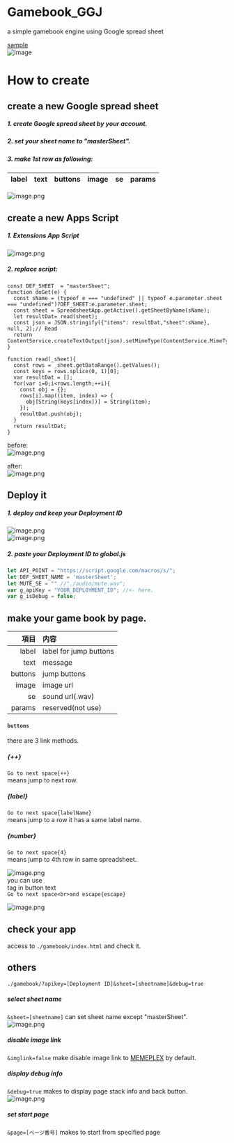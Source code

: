 # Gamebook_GGJ
a simple gamebook engine using Google spread sheet

[sample](https://elix.jp/test/gamebook/)  
![image](https://camo.qiitausercontent.com/6aed9684ed29dc4d4ad84ec6f98957576c7827ab/68747470733a2f2f71696974612d696d6167652d73746f72652e73332e61702d6e6f727468656173742d312e616d617a6f6e6177732e636f6d2f302f35393931312f36633039356537652d356339612d616165392d663366642d3436313437623763626565362e706e67)  

# How to create
## create a new Google spread sheet
##### 1. create Google spread sheet by your account.  
##### 2. set your sheet name to "masterSheet".  
##### 3. make 1st row as following:  
| label | text | buttons | image | se | params |
|:-:|:-:|:-:|:-:|:-:|:-:|  

![image.png](https://qiita-image-store.s3.ap-northeast-1.amazonaws.com/0/59911/44e4b63e-eb31-4117-79f4-8eff190bfc51.png)  

## create a new Apps Script
##### 1. Extensions App Script  
![image.png](https://qiita-image-store.s3.ap-northeast-1.amazonaws.com/0/59911/ef7a0a7e-d70a-d247-6761-279e61e5b9f3.png)  

##### 2. replace script:  
```
const DEF_SHEET  = "masterSheet";
function doGet(e) {
  const sName = (typeof e === "undefined" || typeof e.parameter.sheet === "undefined")?DEF_SHEET:e.parameter.sheet;
  const sheet = SpreadsheetApp.getActive().getSheetByName(sName);
  let resultDat= read(sheet);
  const json = JSON.stringify({"items": resultDat,"sheet":sName}, null, 2);// Read
  return ContentService.createTextOutput(json).setMimeType(ContentService.MimeType.JSON);
}

function read(_sheet){
  const rows = _sheet.getDataRange().getValues();
  const keys = rows.splice(0, 1)[0];
  var resultDat = [];
  for(var i=0;i<rows.length;++i){
    const obj = {};
    rows[i].map((item, index) => {
      obj[String(keys[index])] = String(item);
    });
    resultDat.push(obj);
  }
  return resultDat;
}
```

before:  
![image.png](https://qiita-image-store.s3.ap-northeast-1.amazonaws.com/0/59911/6ac483bb-b5e9-4d6a-c363-fe59416bb926.png)

after:  
![image.png](https://qiita-image-store.s3.ap-northeast-1.amazonaws.com/0/59911/91d10a2d-e4b3-6385-773d-ce986370f9c8.png)

## Deploy it
##### 1. deploy and keep your Deployment ID
![image.png](https://qiita-image-store.s3.ap-northeast-1.amazonaws.com/0/59911/282f7067-df6c-1933-4338-4343a648af37.png)  
![image.png](https://qiita-image-store.s3.ap-northeast-1.amazonaws.com/0/59911/f947e919-80cd-f163-5c8b-95a5734e192e.png)  

##### 2. paste your Deployment ID to global.js
``` global.js
let API_POINT = "https://script.google.com/macros/s/";
let DEF_SHEET_NAME = 'masterSheet';
let MUTE_SE = "" //"./audio/mute.wav";
var g_apiKey = "YOUR_DEPLOYMENT_ID"; //<- here.
var g_isDebug = false;
```

## make your game book by page.
| 項目 | 内容 |
|-:|:-|
|label   |label for jump buttons  |
|text   |message   |
|buttons   |jump buttons   |
|image   |image url   |
|se   |sound url(.wav)  |
|params   |reserved(not use)   |
  
#### ```buttons```   
there are 3 link methods.
##### {++}
```Go to next space{++}```  
means jump to next row.  
##### {label}
```Go to next space{labelName}```  
means jump to a row it has a same label name.  
##### {number}
```Go to next space{4}```  
means jump to 4th row in same spreadsheet.  

![image.png](https://qiita-image-store.s3.ap-northeast-1.amazonaws.com/0/59911/5ea658fc-c124-d7b1-b75c-448b333b398d.png)  
you can use <br> tag in button text  
```Go to next space<br>and escape{escape}```  

![image.png](https://qiita-image-store.s3.ap-northeast-1.amazonaws.com/0/59911/2c1083fa-5556-9f6c-25e7-7247280b8067.png)  
  
  
  ## check your app
  access to ```./gamebook/index.html```  and check it.  
  
  ## others
  ```./gamebook/?apikey=[Deployment ID]&sheet=[sheetname]&debug=true```  

##### select sheet name
```&sheet=[sheetname]``` can set sheet name except "masterSheet".  
![image.png](https://qiita-image-store.s3.ap-northeast-1.amazonaws.com/0/59911/1733fe3d-6ef2-51c3-1bab-82d822da8d3a.png)

##### disable image link
```&imglink=false``` make disable image link to [MEMEPLEX](https://memeplex.app/) by default.  
##### display debug info
```&debug=true``` makes to display page stack info and back button.  
![image.png](https://qiita-image-store.s3.ap-northeast-1.amazonaws.com/0/59911/5547f6c1-efce-4712-5db4-b92046832b14.png)  

##### set start page
```&page=[ページ番号]``` makes to start from specified page  


